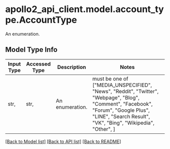 # apollo2_api_client.model.account_type.AccountType

An enumeration.

## Model Type Info
Input Type | Accessed Type | Description | Notes
------------ | ------------- | ------------- | -------------
str,  | str,  | An enumeration. | must be one of ["MEDIA_UNSPECIFIED", "News", "Reddit", "Twitter", "Webpage", "Blog", "Comment", "Facebook", "Forum", "Google Plus", "LINE", "Search Result", "VK", "Bing", "Wikipedia", "Other", ] 

[[Back to Model list]](../../README.md#documentation-for-models) [[Back to API list]](../../README.md#documentation-for-api-endpoints) [[Back to README]](../../README.md)

